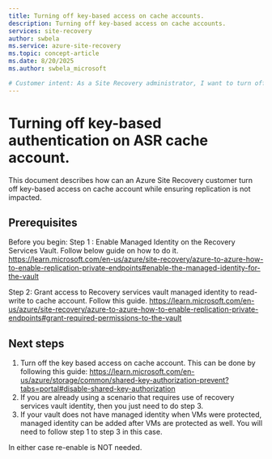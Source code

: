 ```yaml
---
title: Turning off key-based access on cache accounts.
description: Turning off key-based access on cache accounts.
services: site-recovery
author: swbela
ms.service: azure-site-recovery
ms.topic: concept-article
ms.date: 8/20/2025
ms.author: swbela_microsoft

# Customer intent: As a Site Recovery administrator, I want to turn off key-based authentication on cache account used by Azure Site Recovery.
---
```


# Turning off key-based authentication on ASR cache account.
This document describes how can an Azure Site Recovery customer turn off key-based access on cache account while ensuring replication is not impacted.

## Prerequisites
Before you begin:
Step 1 : Enable Managed Identity on the Recovery Services Vault. Follow below guide on how to do it.
        https://learn.microsoft.com/en-us/azure/site-recovery/azure-to-azure-how-to-enable-replication-private-endpoints#enable-the-managed-identity-for-the-vault

Step 2: Grant access to Recovery services vault managed identity to read-write to cache account. Follow this guide.
        https://learn.microsoft.com/en-us/azure/site-recovery/azure-to-azure-how-to-enable-replication-private-endpoints#grant-required-permissions-to-the-vault
        
## Next steps
1. Turn off the key based access on cache account. This can be done by following this guide:
https://learn.microsoft.com/en-us/azure/storage/common/shared-key-authorization-prevent?tabs=portal#disable-shared-key-authorization
2. If you are already using a scenario that requires use of recovery services vault identity, then you just need to do step 3.
3. If your vault does not have managed identity when VMs were protected, managed identity can be added after VMs are protected as well.
   You will need to follow step 1 to step 3 in this case.
   
In either case re-enable is NOT needed.
